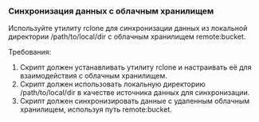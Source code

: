 
### Синхронизация данных с облачным хранилищем

Используйте утилиту rclone для синхронизации данных из локальной директории /path/to/local/dir с облачным хранилищем remote:bucket.

Требования:
1. Скрипт должен устанавливать утилиту rclone и настраивать её для взаимодействия с облачным хранилищем. 
2. Скрипт должен использовать локальную директорию /path/to/local/dir в качестве источника данных для синхронизации. 
3. Скрипт должен синхронизировать данные с удаленным облачным хранилищем, используя путь remote:bucket.